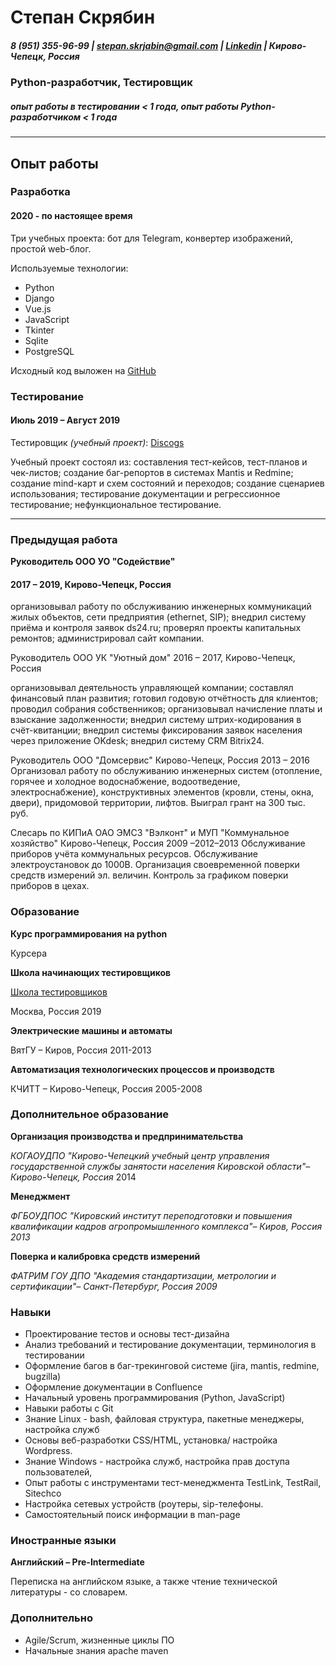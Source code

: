 
# Степан Скрябин #

##### 8 (951) 355-96-99 | <stepan.skrjabin@gmail.com> | [Linkedin](https://www.linkedin.com/in/stepan-skryabin) | Кирово-Чепецк, Россия #####

### Python-разработчик, Тестировщик ###

##### опыт работы в тестировании < 1 года, опыт работы Python-разработчиком < 1 года #####
________________________________________________________________________________________
## Опыт работы ##

### Разработка ###
#### 2020 - по настоящее время ####

Три учебных проекта: бот для Telegram, конвертер изображений, простой web-блог.

Используемые технологии:
- Python
- Django
- Vue.js
- JavaScript
- Tkinter
- Sqlite
- PostgreSQL

Исходный код выложен на [GitHub](https://www.github.com/stepanskryabin)

### Тестирование ###
#### Июль 2019 – Август 2019 ####

Тестировщик _(учебный проект)_: [Discogs](https://www.discogs.com)

Учебный проект состоял из: составления тест-кейсов, тест-планов и чек-листов; создание баг-репортов в системах Mantis и Redmine; создание mind-карт и схем состояний и переходов; создание сценариев использования; тестирование документации и регрессионное тестирование; нефункциональное тестирование.

-----------------------------------------------------------------------------------------------------------------

### Предыдущая работа ###
**Руководитель ООО УО "Содействие"**
#### 2017 – 2019, Кирово-Чепецк, Россия ####

организовывал работу по обслуживанию инженерных коммуникаций жилых объектов, сети предприятия (ethernet, SIP); 
внедрил систему приёма и контроля заявок ds24.ru; проверял проекты капитальных ремонтов; администрировал сайт компании.

Руководитель ООО УК "Уютный дом"
2016 – 2017, Кирово-Чепецк, Россия

организовывал деятельность управляющей компании; составлял финансовый план развития; готовил годовую отчётность для клиентов; проводил собрания собственников; организовывал начисление платы и взыскание задолженности; внедрил систему штрих-кодирования в счёт-квитанции; внедрил системы фиксирования заявок населения через приложение OKdesk; внедрил систему CRM Bitrix24.

Руководитель ООО "Домсервис"
Кирово-Чепецк, Россия
2013 – 2016
Организовал работу по обслуживанию инженерных систем (отопление, горячее и холодное водоснабжение, водоотведение, электроснабжение), конструктивных элементов (кровли, стены, окна, двери), придомовой территории, лифтов. Выиграл грант на 300 тыс. руб.

Слесарь по КИПиА
ОАО ЭМСЗ "Вэлконт" и МУП "Коммунальное хозяйство"
Кирово-Чепецк, Россия
2009 –2012–2013
Обслуживание приборов учёта коммунальных ресурсов. Обслуживание электроустановок до 1000В. Организация своевременной поверки средств измерений эл. величин. Контроль за графиком поверки приборов в цехах.

### Образование ###

**Курс программирования на python**

Курсера

**Школа начинающих тестировщиков**

[Школа тестировщиков](http://testbase.ru/learn/beginner)

Москва, Россия 2019

**Электрические машины и автоматы**

ВятГУ – Киров, Россия 2011-2013

**Автоматизация технологических процессов и производств**

КЧИТТ – Кирово-Чепецк, Россия 2005-2008

### Дополнительное образование ###
**Организация производства и предпринимательства**

*КОГАОУДПО "Кирово-Чепецкий учебный центр управления государственной службы занятости населения Кировской области"– Кирово-Чепецк, Россия*
2014

**Менеджмент**

*ФГБОУДПОС "Кировский институт переподготовки и повышения квалификации кадров агропромышленного комплекса"– Киров, Россия 2013*

**Поверка и калибровка средств измерений**

*ФАТРИМ ГОУ ДПО "Академия стандартизации, метрологии и сертификации"– Санкт-Петербург, Россия 2009*

### Навыки ###
* Проектирование тестов и основы тест-дизайна
* Анализ требований и тестирование документации, терминология в тестировании
* Оформление багов в баг-трекинговой системе (jira, mantis, redmine, bugzilla)
* Оформление документации в Confluence
* Начальный уровень программирования (Python, JavaScript)
* Навыки работы с Git
* Знание Linux - bash, файловая структура, пакетные менеджеры, настройка служб
* Основы веб-разработки CSS/HTML, установка/ настройка Wordpress.
* Знание Windows - настройка служб, настройка прав доступа пользователей,
* Опыт работы с инструментами тест-менеджмента TestLink, TestRail, Sitechco
* Настройка сетевых устройств (роутеры, sip-телефоны.
* Самостоятельный поиск информации в man-page

### Иностранные языки ###

**Английский – Pre-Intermediate**

Переписка на английском языке, а также чтение технической литературы - со словарем.

### Дополнительно ###

* Agile/Scrum, жизненные циклы ПО
* Начальные знания apache maven
